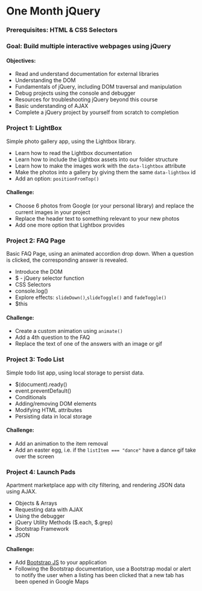 # One Month jQuery

### Prerequisites: HTML & CSS Selectors

### Goal: Build multiple interactive webpages using jQuery

#### Objectives:

* Read and understand documentation for external libraries
* Understanding the DOM
* Fundamentals of jQuery, including DOM traversal and manipulation
* Debug projects using the console and debugger
* Resources for troubleshooting jQuery beyond this course
* Basic understanding of AJAX
* Complete a jQuery project by yourself from scratch to completion

### Project 1: LightBox

Simple photo gallery app, using the Lightbox library.

* Learn how to read the Lightbox documentation
* Learn how to include the Lightbox assets into our folder structure
* Learn how to make the images work with the `data-lightbox` attribute
* Make the photos into a gallery by giving them the same `data-lightbox` id
* Add an option: `positionFromTop()`

#### Challenge:
* Choose 6 photos from Google (or your personal library) and replace the current images in your project
* Replace the header text to something relevant to your new photos
* Add one more option that Lightbox provides

### Project 2: FAQ Page

Basic FAQ Page, using an animated accordion drop down. When a question is clicked, the corresponding answer is revealed.

* Introduce the DOM
* $ - jQuery selector function
* CSS Selectors
* console.log()
* Explore effects: `slideDown()`,`slideToggle()` and `fadeToggle()`
* $this

#### Challenge:
* Create a custom animation using `animate()`
* Add a 4th question to the FAQ
* Replace the text of one of the answers with an image or gif


### Project 3: Todo List

Simple todo list app, using local storage to persist data.

 * $(document).ready()
 * event.preventDefault()
 * Conditionals
 * Adding/removing DOM elements
 * Modifying HTML attributes
 * Persisting data in local storage

#### Challenge:
 * Add an animation to the item removal
 * Add an easter egg, i.e. if the `listItem === "dance"` have a dance gif take over the screen

### Project 4: Launch Pads

Apartment marketplace app with city filtering, and rendering JSON data using AJAX.

* Objects & Arrays
* Requesting data with AJAX
* Using the debugger
* jQuery Utility Methods ($.each, $.grep)
* Bootstrap Framework
* JSON

#### Challenge:
* Add [Bootstrap JS](https://maxcdn.bootstrapcdn.com/bootstrap/3.3.5/js/bootstrap.min.js) to your application
* Following the Bootstrap documentation, use a Bootstrap modal or alert to notify the user when a listing has been clicked that a new tab has been opened in Google Maps
